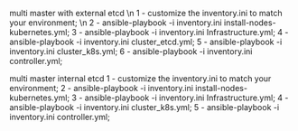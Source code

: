 multi master with external etcd \n
    1 - customize the inventory.ini to match your environment; \n
    2 - ansible-playbook -i inventory.ini install-nodes-kubernetes.yml;
    3 - ansible-playbook -i inventory.ini Infrastructure.yml;
    4 - ansible-playbook -i inventory.ini cluster_etcd.yml;
    5 - ansible-playbook -i inventory.ini cluster_k8s.yml;
    6 - ansible-playbook -i inventory.ini controller.yml;

multi master internal etcd
    1 - customize the inventory.ini to match your environment;
    2 - ansible-playbook -i inventory.ini install-nodes-kubernetes.yml;
    3 - ansible-playbook -i inventory.ini Infrastructure.yml;
    4 - ansible-playbook -i inventory.ini cluster_k8s.yml;
    5 - ansible-playbook -i inventory.ini controller.yml;